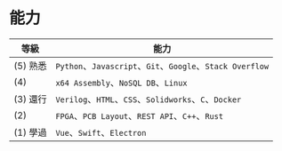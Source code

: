 

# 能力

| 等級 | 能力 |
| --- | --- |
| (5) 熟悉 | `Python`、`Javascript`、`Git`、`Google`、`Stack Overflow` |
| (4)      | `x64 Assembly`、`NoSQL DB`、`Linux` |
| (3) 還行 | `Verilog`、`HTML`、`CSS`、`Solidworks`、`C`、`Docker` |
| (2)      | `FPGA`、`PCB Layout`、`REST API`、`C++`、`Rust` |
| (1) 學過 | `Vue`、`Swift`、`Electron` |
